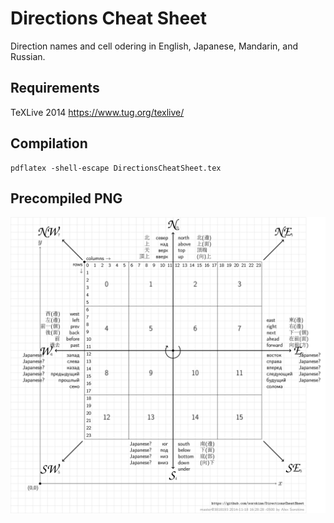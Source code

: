 # Directions Cheat Sheet

Direction names and cell odering in 
English, Japanese, Mandarin, and Russian.

## Requirements

TeXLive 2014 https://www.tug.org/texlive/

## Compilation

```
pdflatex -shell-escape DirectionsCheatSheet.tex
```

## Precompiled PNG

![](https://github.com/sorokine/DirectionsCheatSheet/blob/master/DirectionsCheatSheet.png)
